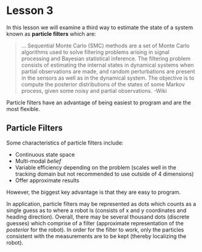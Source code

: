 # Lesson 3

In this lesson we will examine a third way to estimate the state of a system known as **particle filters** which are:

> ... Sequential Monte Carlo (SMC) methods are a set of Monte Carlo algorithms used to solve filtering problems arising in signal processing and Bayesian statistical inference. The filtering problem consists of estimating the internal states in dynamical systems when partial observations are made, and random perturbations are present in the sensors as well as in the dynamical system. The objective is to compute the posterior distributions of the states of some Markov process, given some noisy and partial observations. -Wiki

Particle filters have an advantage of being easiest to program and are the most flexible.

## Particle Filters

Some characteristics of particle filters include:

- Continuous state space
- Multi-modal _belief_
- Variable efficiency depending on the problem (scales well in the tracking domain but not recommended to use outside of 4 dimensions)
- Offer approximate results

However, the biggest key advantage is that they are easy to program.

In application, particle filters may be represented as dots which counts as a single guess as to where a robot is (consists of x and y coordinates and heading direction). Overall, there may be several thousand dots (discrete guesses) which comprise of a filter (approximate representation of the _posterior_ for the robot). In order for the filter to work, only the particles consistent with the measurements are to be kept (thereby localizing the robot).
